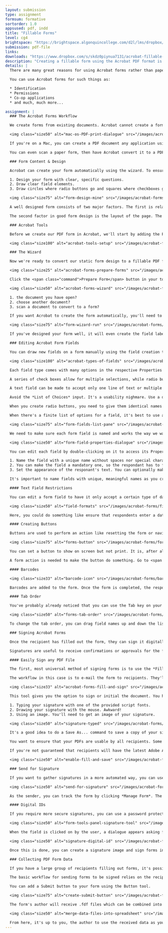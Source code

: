 ```yaml
---
layout: submission
type: assignment
formsum: formative
sortorder: 1.0
appsused: pdf, indd
title: "Fillable Forms"
level: cg4
brightspace: "https://brightspace.algonquincollege.com/d2l/lms/dropbox/user/folder_submit_files.d2l?db=600595&grpid=0&isprv=0&bp=0&ou=611506"
submission: pdf-file
links:
downloads: "https://www.dropbox.com/s/skdz0piynua7131/acrobat-fillable-forms.zip?dl=1"
description: "Creating a fillable form using the Acrobat PDF format is a reliable, flexible and versatile way to have forms distributed and signed. We'll explore this functionality today."
details: |
  There are many great reasons for using Acrobat forms rather than paper forms. First of all, they're more ecological. It's a great idea to make Acorbat forms part of a paperless workflow. Respondents don't need to copy or fax forms. The recipient of the response data gets information which is manipulated much more easily. These are all great benefits of working digitally rather than with paper.

  You can use Acrobat forms for such things as:

  * Identification
  * Permissions
  * Co-op applications
  * and much, much more...

assignment: |
  ### The Acrobat Forms Workflow

  We create forms from existing documents. Acrobat cannot create a form from scratch. You can use applications like Microsoft Word, Excel, or Adobe InDesign. These applications have functions to export a document as a PDF, which can then be converted to a fillable form. You'll need to explore your application of choice to learn how to produce a PDF document from your native form document.

  <img class="size50" alt="mac-os-PDF-print-dialogue" src="/images/acrobat-forms/mac-os-PDF-print-dialogue.jpg">

  If you're on a Mac, you can create a PDF document any application using the Print dialogue. There's a menu at the bottom-right corner which includes a PDF creation option.

  You can even scan a paper form, then have Acrobat convert it to a PDF form quite efficiently. The key is to have a well designed form to start with.

  ### Form Content & Design

  Acrobat can create your form automatically using the wizard. To ensure it guesses your intentions correctly, you'll need to:

  1. Design your form with clear, specific questions.
  2. Draw clear field elements.
  3. Draw circles where radio buttons go and squares where checkboxes go.

  <img class="size75" alt="form-design-mine" src="/images/acrobat-forms/form-design-mine.jpg">

  A well designed form consists of two major factors. The first is related to the text. It's very important to ask specific questions. Be accurate with your words. As an example, don't ask only for a person's name. Ask for their first and their last names in separate fields.

  The second factor in good form design is the layout of the page. The visual relationship of the labels to the fields should be very clear. Here, alignment and proximity matter. White space is also important. Leave a lot of room between elements on the page.

  ### Acrobat Tools

  Before we create our PDF form in Acrobat, we'll start by adding the Prepare Forms tool to our Tools panel. Click on the <span class="command">Tools</span> tab, then search for the Prepare Forms tool. Once you've found it, drag it to the panel on the right. Voilà! You're done.

  <img class="size100" alt="acrobat-tools-setup" src="/images/acrobat-forms/acrobat-tools-setup.jpg">

  ### The Wizard

  Now we're ready to convert our static form design to a fillable PDF form. If you've designed your form using clear, specific questions and form fields, it's likely the wizard will do a large majority of the work for you. You need to have created visual clues for Acrobat to detect where you intend to have fields.

  <img class="size25" alt="acrobat-forms-prepare-forms" src="/images/acrobat-forms/acrobat-forms-prepare-forms.jpg">

  Click the <span class="command">Prepare Form</span> button in your tools panel. You'll be given the choice of input. Do you want to prepare a form from:

  <img class="size50" alt="acrobat-forms-wizard" src="/images/acrobat-forms/acrobat-forms-wizard.jpg">

  1. the document you have open?
  2. choose another document?
  3. scan a document to convert to a form?

  If you want Acrobat to create the form automatically, you'll need to ensure <span class="command">Form field auto-detection</span> is set to <span class="command">ON</span>.

  <img class="size75" alt="form-wizard-run" src="/images/acrobat-forms/form-wizard-run.jpg">

  If you've designed your form well, it will even create the field labels for you. As you can see in the image above, we only have a bit of clean-up to do to complete our fillable form.

  ### Editing Acrobat Form Fields

  You can draw new fields on a form manually using the field creation tools. These appear along the top edge of your document when you click on *Prepare Form* in your Tools panel.

  <img class="size100" alt="acrobat-types-of-fields" src="/images/acrobat-forms/acrobat-types-of-input.svg">

  Each field type comes with many options in the respective Properties dialogues. These are some important items to note:

  A series of check boxes allow for multiple selections, while radio buttons are meant for exclusive choices.

  A text field can be made to accept only one line of text or multiple lines of scrollable text.

  Avoid the *List of Choices* input. It's a usability nighmare. Use a dropdown list instead.

  When you create radio buttons, you need to give them identical names. They get created as a *group*. In the button's <span class="command">Properties > Options</span> field, you can give an individual radio button its name.

  When there's a finite list of options for a field, it's best to use a dropdown list. They ensure the respondent is limited to the provided answers.

  <img class="size75" alt="form-fields-list-pane" src="/images/acrobat-forms/form-fields-list-pane.jpg">

  We need to make sure each form field is named and works the way we want. The Fields pane lists the fields in your form, with their types. In this case, most fields are text fields. The Food Preference item is a Radio button group. The *Walk on the beach* item is a checkbox.

  <img class="size50" alt="form-field-properties-dialogue" src="/images/acrobat-forms/form-field-properties-dialogue.jpg">

  You can edit each field by double-clicking on it to access its Properties dialogue. These are a few important options:

  1. Name the field with a unique name without spaces nor special characters.
  2. You can make the field a mandatory one, so the respondant has to fill it before the form can be sent.
  3. Set the appearance of the responant's text. You can optionally make the text scale to accomodate more text than the field can hold.

  It's important to name fields with unique, meaningful names as you create them. Note that fields with the same name act together. This means that if you type in one field, the result will appear in all the fields with the same name.

  #### Text Field Restrictions

  You can edit a form field to have it only accept a certain type of data. Double-click on a field, then go to the Format tab. It's best to use minimal requirements here to not frustrate the responent.

  <img class="size50" alt="field-formats" src="/images/acrobat-forms/field-formats.jpg">

  Here, you could do something like ensure that respondents enter a date properly. In this case, a date needs to be typed in the dd-mmm-yy format.

  #### Creating Buttons

  Buttons are used to perform an action like resetting the form or navigating to the next page.

  <img class="size75" alt="forms-button" src="/images/acrobat-forms/forms-button.jpg">

  You can set a button to show on screen but not print. It is, after all useless to have a button printed on a piece of paper.

  A form action is needed to make the button do something. Go to <span class="command">Properties > Actions</span>. Make your button take action on <span class="command">Mouse up</span>. You can choose from the dropdown menu of actions, or you can choose <span class="command">Execute a Menu Item...</span>. This allows you to attribute any menu item to the button. Very powerful...

  #### Barcodes

  <img class="size33" alt="barcode-icon" src="/images/acrobat-forms/barcode-icon.jpg">

  Barcodes are added to the form. Once the form is completed, the respondents' data is stored in the barcode. The code can be scanned to collect all the data from a paper form. This requires specialized document scanners and software. This is of very limited use without a significant financial investment.

  #### Tab Order

  You've probably already noticed that you can use the Tab key on your keyboard to move from one field to another in a form. As the author of the form, you can intentionally set the tab order.

  <img class="size50" alt="forms-tab-order" src="/images/acrobat-forms/forms-tab-order.jpg">

  To change the tab order, you can drag field names up and down the list in the tools panel on the right.

  ### Signing Acrobat Forms

  Once the recipient has filled out the form, they can sign it digitally. They don't even need paid software to do this. Signing functionality if free for all users.

  Signatures are useful to receive confirmations or approvals for the form. This really completed the paperless Acrobat workflow.

  #### Easily Sign any PDF File

  The first, most universal method of signing forms is to use the *Fill & Sign* tool. This is available to any user who has Acrobat DC Pro or Acrobat DC Reader, so it's a free solution. This option offers no tracking of documents.

  The workflow in this case is to e-mail the form to recipients. They'll sign them, then send them back via e-mail. This is less convenient when you have large numbers of recipients.

  <img class="size33" alt="acrobat-forms-fill-and-sign" src="/images/acrobat-forms/acrobat-forms-fill-and-sign.jpg">

  This tool gives you the option to sign or initial the document. You have the choice of:

  1. Typing your signature with one of the provided script fonts.
  2. Drawing your signature with the mouse. Awkward!
  3. Using an image. You'll need to get an image of your signature.

  <img class="size50" alt="signature-typed" src="/images/acrobat-forms/signature-typed.gif">

  It's a good idea to do a Save As... command to save a copy of your signed form. Once a form is signed, the responses can no longer be edited.

  You want to ensure that your PDFs are usable by all recipients. Some won't have Adobe Acrobat software on their computers. As good practice, you can provide a link to <a href="https://get.adobe.com/reader" title="Get Adobe Acrobat Reader for free." target="_blank">https://get.adobe.com/reader</a> on your form or in an e-mail.

  If you're not guaranteed that recipients will have the latest Adobe Acrobat software, you can enable this in most versions. Go File > Save as Other > Reader Extended PDF > Enable More Tools ... The resulting dialogue explains the details. Make sure you save a copy, because this new one is less editable.

  <img class="size50" alt="enable-fill-and-save" src="/images/acrobat-forms/enable-fill-and-save.jpg">

  ### Send for Signature

  If you want to gather signatures in a more automated way, you can use *Send for Signature*. This allows you to send any PDF file, then even attach other documents along with it. The recipients don't even need to have any Adobe software installed. They'll receive an e-mail notification, then sign the form right from their browser.

  <img class="size50" alt="send-for-signature" src="/images/acrobat-forms/send-for-signature.gif">

  As the sender, you can track the form by clicking *Manage Form*. The rest of the work is done in a browser. All your managed PDF files stay at <a href="http://documents.adobe.com" title="Adobe PDF Forms Management" target="_blank">documents.adobe.com</a>.

  #### Digital IDs

  If you require more secure signatures, you can use a password protected one called a digital ID. To use this, you'll create a field with the signature tool.

  <img class="size50" alt="form-tools-panel-signature-tool" src="/images/acrobat-forms/form-tools-panel-signature-tool.gif">

  When the field is clicked on by the user, a dialogue appears asking for a digital ID. The user will need to go through the process of creating an ID. Once this is done, they'll be able to sign documents securely in the future.

  <img class="size50" alt="signature-digital-id" src="/images/acrobat-forms/signature-digital-id.jpg">

  Once this is done, you can create a signature image and sign forms in a very secure manner. As the signatory, make sure you create a strong password, then save it in a password manager application.

  ### Collecting PDF Form Data

  If you have a large group of recipients filling out forms, it's possible to collect the data in a spreadsheet. Acrobat DC Pro and a spreadsheet application is all you need.

  The basic workflow for sending forms to be signed relies on the recipient to send it back to you via e-mail. This may not be completely reliable. There is a way to resolve this.

  You can add a Submit button to your form using the Button tool.

  <img class="size75" alt="create-submit-button" src="/images/acrobat-forms/create-submit-button.jpg">

  The form's author will receive .fdf files which can be combined into a spreadsheet using Adobe Acrobat.

  <img class="size50" alt="merge-data-files-into-spreadsheet" src="/images/acrobat-forms/merge-data-files-into-spreadsheet.jpg">

  From here, it's up to you, the author to use the received data as you see fit.
---
```

